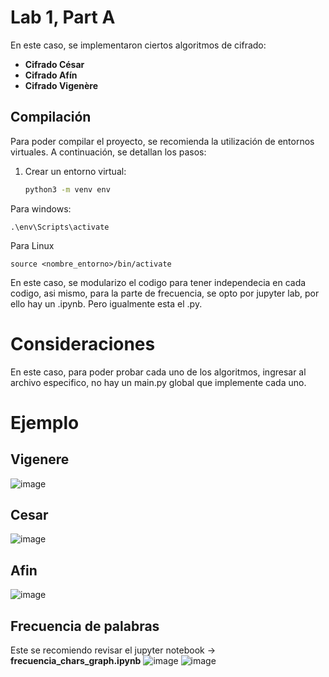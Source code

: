 # Lab 1, Part A

En este caso, se implementaron ciertos algoritmos de cifrado:

- **Cifrado César**
- **Cifrado Afín**
- **Cifrado Vigenère**

## Compilación

Para poder compilar el proyecto, se recomienda la utilización de entornos virtuales. A continuación, se detallan los pasos:

1. Crear un entorno virtual:
   ```bash
   python3 -m venv env

Para windows:
```
.\env\Scripts\activate
```
Para Linux
```
source <nombre_entorno>/bin/activate
```
En este caso, se modularizo el codigo para tener independecia en cada codigo, asi mismo, para la parte de frecuencia, se opto por jupyter lab,
por ello hay un .ipynb. Pero igualmente esta el .py.

# Consideraciones
En este caso, para poder probar cada uno de los algoritmos, ingresar al archivo especifico, no hay un main.py global que implemente cada uno.

# Ejemplo
## Vigenere
![image](https://github.com/user-attachments/assets/f8e16998-6ae1-4bd9-a16f-67c5598e7612)

## Cesar
![image](https://github.com/user-attachments/assets/d95f2166-e4c6-402c-af6f-b182b290a5b8)

## Afin
![image](https://github.com/user-attachments/assets/0810636e-b015-467d-9b47-12b1b4f9e411)

## Frecuencia de palabras
Este se recomiendo revisar el jupyter notebook -> **frecuencia_chars_graph.ipynb**
![image](https://github.com/user-attachments/assets/1617ebb3-6da2-4872-a3d5-5ae94483bf47)
![image](https://github.com/user-attachments/assets/40f921f1-deff-4720-a45b-d8a8f1566763)


